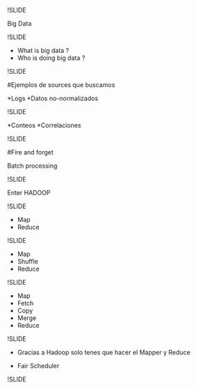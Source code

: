 !SLIDE

Big Data

!SLIDE

* What is big data ?
* Who is doing big data ?

!SLIDE

#Ejemplos de sources que buscamos

*Logs
*Datos no-normalizados

!SLIDE

*Conteos
*Correlaciones

!SLIDE

#Fire and forget

Batch processing

!SLIDE

Enter HADOOP

!SLIDE

* Map
* Reduce

!SLIDE

* Map
* Shuffle
* Reduce

!SLIDE

* Map
* Fetch
* Copy
* Merge
* Reduce

!SLIDE

* Gracias a Hadoop solo tenes que hacer el
Mapper y Reduce

* Fair Scheduler

!SLIDE

